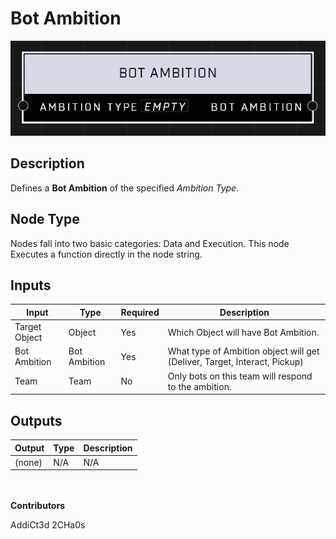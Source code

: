 # Bot Ambition
![](../../../.gitbook/assets/bot-ambition.png)
## Description
Defines a **Bot Ambition** of the specified *Ambition Type*.

## Node Type
Nodes fall into two basic categories: Data and Execution. This node Executes a function directly in the node string.

## Inputs
| Input            | Type             | Required | Description												    |
|------------------|------------------|----------|--------------------------------------------------------------|
| Target Object | Object | Yes | Which Object will have Bot Ambition. |
| Bot Ambition | Bot Ambition | Yes | What type of Ambition object will get (Deliver, Target, Interact, Pickup) |
| Team | Team | No | Only bots on this team will respond to the ambition.|

## Outputs
| Output           | Type             | Description												     |
|------------------|------------------|--------------------------------------------------------------|
| (none) | N/A  | N/A  |

\
\
**Contributors**

AddiCt3d 2CHa0s


